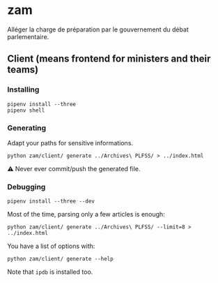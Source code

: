 # zam

Alléger la charge de préparation par le gouvernement du débat parlementaire.

## Client (means frontend for ministers and their teams)

### Installing

    pipenv install --three
    pipenv shell

### Generating

Adapt your paths for sensitive informations.

    python zam/client/ generate ../Archives\ PLFSS/ > ../index.html

⚠️ Never ever commit/push the generated file.

### Debugging

    pipenv install --three --dev

Most of the time, parsing only a few articles is enough:

    python zam/client/ generate ../Archives\ PLFSS/ --limit=8 > ../index.html

You have a list of options with:

    python zam/client/ generate --help

Note that `ipdb` is installed too.
